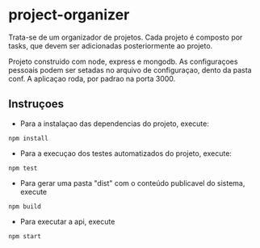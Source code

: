 # project-organizer

Trata-se de um organizador de projetos. Cada projeto é composto por tasks, que devem ser adicionadas posteriormente ao projeto.

Projeto construido com node, express e mongodb.
As configuraçoes pessoais podem ser setadas no arquivo de configuraçao, dento da pasta conf.
A aplicaçao roda, por padrao na porta 3000.

## Instruçoes
* Para a instalaçao das dependencias do projeto, execute: 
```
npm install
```

* Para a execuçao dos testes automatizados do projeto, execute: 
```
npm test
```

* Para gerar uma pasta "dist" com o conteúdo publicavel do sistema, execute 
```
npm build
```

* Para executar a api, execute 
```
npm start
```

